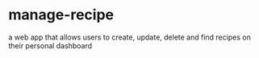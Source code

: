 # manage-recipe
a web app that allows users to create, update, delete and find recipes on their personal dashboard
